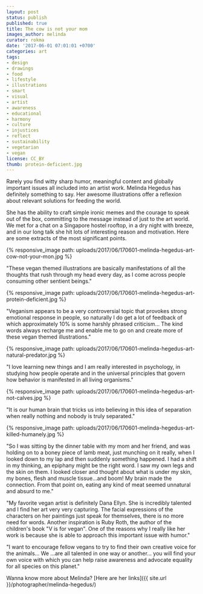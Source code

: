 ```yaml
---
layout: post
status: publish
published: true
title: The cow is not your mom
images_author: melinda
curator: rokma
date: '2017-06-01 07:01:01 +0700'
categories: art
tags:
- design
- drawings
- food
- lifestyle
- illustrations
- smart
- visual
- artist
- awareness
- educational
- harmony
- culture
- injustices
- reflect
- sustainability
- vegetarian
- vegan
license: CC_BY
thumb: protein-deficient.jpg
---
```


Rarely you find witty sharp humor, meaningful content and globally important issues all included into an artist work. Melinda Hegedus has definitely something to say. Her awesome illustrations offer a reflexion about relevant solutions for feeding the world.

She has the ability to craft simple ironic memes and the courage to speak out of the box, committing to the message instead of just to the art world. We met for a chat on a Singapore hostel rooftop, in a dry night with breeze, and in our long talk she hit lots of interesting reason and motivation. Here are some extracts of the most significant points.

{% responsive_image path: uploads/2017/06/170601-melinda-hegedus-art-cow-not-your-mon.jpg %}

"These vegan themed illustrations are basically manifestations of all the thoughts that rush through my head every day, as I come across people consuming other sentient beings."

{% responsive_image path: uploads/2017/06/170601-melinda-hegedus-art-protein-deficient.jpg %}

"Veganism appears to be a very controversial topic that provokes strong emotional response in people, so naturally I do get a lot of feedback of which approximately 10% is some harshly phrased criticism... The kind words always recharge me and enable me to go on and create more of these vegan themed illustrations."

{% responsive_image path: uploads/2017/06/170601-melinda-hegedus-art-natural-predator.jpg %}

"I love learning new things and I am really interested in psychology, in studying how people operate and in the universal principles that govern how behavior is manifested in all living organisms."

{% responsive_image path: uploads/2017/06/170601-melinda-hegedus-art-not-calves.jpg %}

"It is our human brain that tricks us into believing in this idea of separation when really nothing and nobody is truly separated."

{% responsive_image path: uploads/2017/06/170601-melinda-hegedus-art-killed-humanely.jpg %}

"So I was sitting by the dinner table with my mom and her friend, and was holding on to a boney piece of lamb meat, just munching on it really, when I looked down to my lap and then suddenly something happened. I had a shift in my thinking, an epiphany might be the right word. I saw my own legs and the skin on them. I looked closer and thought about what is under my skin, my bones, flesh and muscle tissue...and boom! My brain made the connection. From that point on, eating any kind of meat seemed unnatural and absurd to me."

"My favorite vegan artist is definitely Dana Ellyn. She is incredibly talented and I find her art very very capturing. The facial expressions of the characters on her paintings just speak for themselves, there is no more need for words. Another inspiration is Ruby Roth, the author of the children's book "V is for vegan". One of the reasons why I really like her work is because she is able to approach this important issue with humor."

"I want to encourage fellow vegans to try to find their own creative voice for the animals... We ...are all talented in one way or another... you will find your own voice with which you can help raise awareness and advocate equality for all species on this planet."

Wanna know more about Melinda? [Here are her links]({{ site.url }}/photographer/melinda-hegedus/)
